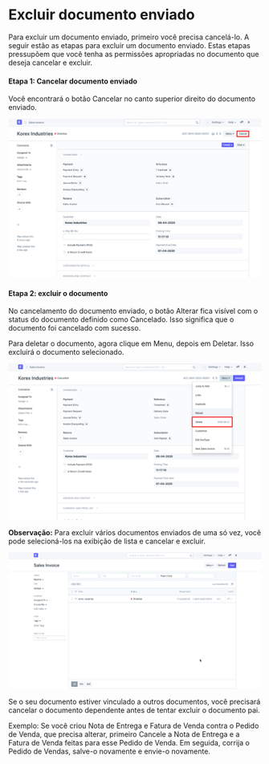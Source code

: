 # Excluir documento enviado


Para excluir um documento enviado, primeiro você precisa cancelá-lo. A seguir estão as etapas para excluir um documento enviado. Estas etapas pressupõem que você tenha as permissões apropriadas no documento que deseja cancelar e excluir.


#### Etapa 1: Cancelar documento enviado


Você encontrará o botão Cancelar no canto superior direito do documento enviado.


![Delete Doc](/files/cancel-delete-submitted-doc-1.png)


#### Etapa 2: excluir o documento


No cancelamento do documento enviado, o botão Alterar fica visível com o status do documento definido como Cancelado. Isso significa que o documento foi cancelado com sucesso.


Para deletar o documento, agora clique em Menu, depois em Deletar. Isso excluirá o documento selecionado.


![Delete Doc](/files/cancel-delete-submitted-doc-2.png)


**Observação:** Para excluir vários documentos enviados de uma só vez, você pode selecioná-los na exibição de lista e cancelar e excluir.

![Cancelar documento](/files/cancel-list-view.gif)


Se o seu documento estiver vinculado a outros documentos, você precisará cancelar o documento dependente antes de tentar excluir o documento pai.

  
  


Exemplo: Se você criou Nota de Entrega e Fatura de Venda contra o Pedido de Venda, que precisa alterar, primeiro Cancele a Nota de Entrega e a Fatura de Venda feitas para esse Pedido de Venda. Em seguida, corrija o Pedido de Vendas, salve-o novamente e envie-o novamente.


